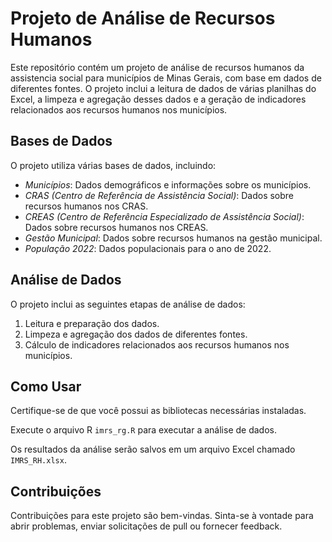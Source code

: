 
# Projeto de Análise de Recursos Humanos

Este repositório contém um projeto de análise de recursos humanos da assistencia social para municípios de Minas Gerais, com base em dados de diferentes fontes.
O projeto inclui a leitura de dados de várias planilhas do Excel, a limpeza e agregação desses dados e a geração de indicadores relacionados aos recursos humanos nos municípios.

## Bases de Dados

O projeto utiliza várias bases de dados, incluindo:

- *Municípios*: Dados demográficos e informações sobre os municípios.
- *CRAS (Centro de Referência de Assistência Social)*: Dados sobre recursos humanos nos CRAS.
- *CREAS (Centro de Referência Especializado de Assistência Social)*: Dados sobre recursos humanos nos CREAS.
- *Gestão Municipal*: Dados sobre recursos humanos na gestão municipal.
- *População 2022*: Dados populacionais para o ano de 2022.

## Análise de Dados

O projeto inclui as seguintes etapas de análise de dados:

1. Leitura e preparação dos dados.
2. Limpeza e agregação dos dados de diferentes fontes.
3. Cálculo de indicadores relacionados aos recursos humanos nos municípios.

## Como Usar

Certifique-se de que você possui as bibliotecas necessárias instaladas.

Execute o arquivo R `imrs_rg.R` para executar a análise de dados.

Os resultados da análise serão salvos em um arquivo Excel chamado `IMRS_RH.xlsx`.

## Contribuições

Contribuições para este projeto são bem-vindas. Sinta-se à vontade para abrir problemas, enviar solicitações de pull ou fornecer feedback.

```
